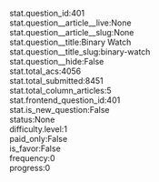 stat.question_id:401  
stat.question__article__live:None  
stat.question__article__slug:None  
stat.question__title:Binary Watch  
stat.question__title_slug:binary-watch  
stat.question__hide:False  
stat.total_acs:4056  
stat.total_submitted:8451  
stat.total_column_articles:5  
stat.frontend_question_id:401  
stat.is_new_question:False  
status:None  
difficulty.level:1  
paid_only:False  
is_favor:False  
frequency:0  
progress:0  
